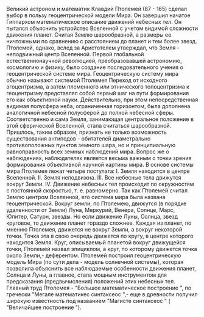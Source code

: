 Великий астроном и математик Клавдий Птолемей (87 - 165) сделал выбор в пользу геоцентрической модели Мира. Он завершил начатое Гиппархом математическое описание движений небесных тел. Он пытался объяснить устройство Вселенной с учетом видимой сложности движения планет. Считая Землю шарообразной, а размеры ее ничтожными по сравнению с расстоянием до планет и тем более звезд. Птолемей, однако, вслед за Аристотелем утверждал, что Земля - неподвижный центр Вселенной.
Первой глобальной естественнонаучной революцией, преобразовавшей астрономию, космологию и физику, было создание последовательного учения о геоцентрической системе мира. Геоцентрическую систему мира обычно называют системой Птолемея
Переход от исходного эгоцентризма, а затем племенного или этнического топоцентризма к геоцентризму представлял собой первый шаг на пути формирования его как объективной науки. Действительно, при этом непосредственная видимая полусфера неба, ограниченная горизонтом, была дополнена аналогичной небесной полусферой до полной небесной сферы. Соответственно и сама Земля, занимающая центральное положение в этой сферической Вселенной, стала считаться шарообразной. Пришлось, таким образом, признать не только возможность существования антиподов - обитателей диаметрально противоположных пунктов земного шара, но и принципиальную равноправность всех земных наблюдений мира. Вопрос же о наблюдениях, наблюдателях является весьма важным с точки зрения формирования объективной научной картины мира.
В основе системы мира Птолемея лежат четыре постулата:
I. Земля находится в центре Вселенной.
II. Земля неподвижна.
III. Все небесные тела движутся вокруг Земли.
IV. Движение небесных тел происходит по окружностям с постоянной скоростью, т. е. равномерно.
Так как Птолемей считал Землю центром Вселенной, его система мира была названа геоцентрической. Вокруг земли, по Птолемею, движутся (в порядке удаленности от Земли) Луна, Меркурий, Венера, Солнце, Марс, Юпитер, Сатурн, звезды. Но если движение Луны, Солнца, звезд круговое, то движение планет гораздо сложнее. Каждая из планет, по мнению Птолемея, движется не вокруг Земли, а вокруг некоторой точки. Точка эта в свою очередь движется по кругу, в центре которого находится Земля. Круг, описываемый планетой вокруг движущейся точки, Птолемей назвал эпициклом, а круг, по которому движется точка около Земли,- деферентом. Птолемей построил геоцентрическую модель Мира (по сути дела - модель солнечной системы), которая позволила объяснить все наблюдаемые особенности движения планет, Солнца и Луны, а главное, стала мощным инструментом для предсказания (предвычисления) положений этих небесных тел. Главный труд Птолемея - "Большое математическое построение ", по гречески "Мегале математикес синтаксеос ",- еще в древности получил широкую известность под названием "Магисте синтаксеос " ( "Величайшее построение ").
